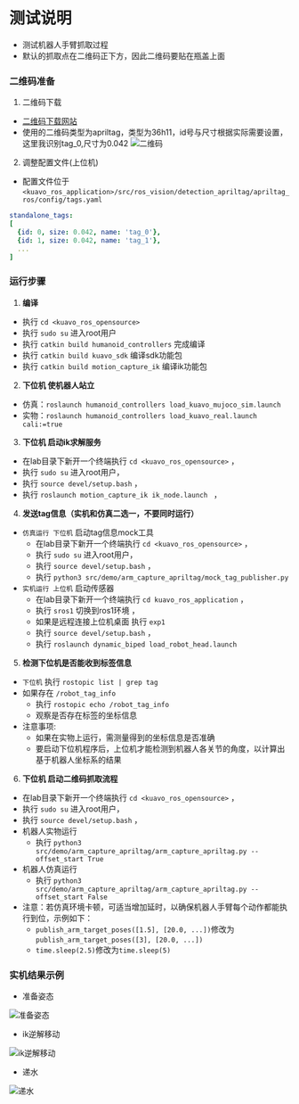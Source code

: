 # 测试说明
  
  - 测试机器人手臂抓取过程
  - 默认的抓取点在二维码正下方，因此二维码要贴在瓶盖上面

### 二维码准备
1. 二维码下载
- [二维码下载网站](https://chev.me/arucogen/)
- 使用的二维码类型为apriltag，类型为36h11，id号与尺寸根据实际需要设置，这里我识别tag_0,尺寸为0.042
![二维码](img/二维码.png)

2. 调整配置文件(上位机)
  - 配置文件位于 `<kuavo_ros_application>/src/ros_vision/detection_apriltag/apriltag_ros/config/tags.yaml`
  ```yaml
  standalone_tags:
  [
    {id: 0, size: 0.042, name: 'tag_0'},
    {id: 1, size: 0.042, name: 'tag_1'},
    ...
  ]
  ```

### 运行步骤

1. **编译**
  - 执行 `cd <kuavo_ros_opensource>` 
  - 执行 `sudo su` 进入root用户
  - 执行 `catkin build humanoid_controllers` 完成编译 
  - 执行 `catkin build kuavo_sdk` 编译sdk功能包
  - 执行 `catkin build motion_capture_ik` 编译ik功能包

2. **下位机 使机器人站立**
  - 仿真：`roslaunch humanoid_controllers load_kuavo_mujoco_sim.launch`
  - 实物：`roslaunch humanoid_controllers load_kuavo_real.launch cali:=true`

3. **下位机 启动ik求解服务**
  - 在lab目录下新开一个终端执行 `cd <kuavo_ros_opensource>` ，
  - 执行 `sudo su` 进入root用户，
  - 执行 `source devel/setup.bash` ，
  - 执行 `roslaunch motion_capture_ik ik_node.launch ` ，

4. **发送tag信息（实机和仿真二选一，不要同时运行）**
- `仿真运行 下位机` 启动tag信息mock工具
  - 在lab目录下新开一个终端执行 `cd <kuavo_ros_opensource>` ，
  - 执行 `sudo su` 进入root用户，
  - 执行 `source devel/setup.bash` ， 
  - 执行 `python3 src/demo/arm_capture_apriltag/mock_tag_publisher.py`
- `实机运行 上位机` 启动传感器
  - 在lab目录下新开一个终端执行 `cd kuavo_ros_application` ，
  - 执行 `sros1` 切换到ros1环境 ，
  - 如果是远程连接上位机桌面 执行 `exp1`
  - 执行 `source devel/setup.bash` ， 
  - 执行 `roslaunch dynamic_biped load_robot_head.launch`

5. **检测下位机是否能收到标签信息**
- `下位机` 执行 `rostopic list | grep tag`
- 如果存在 `/robot_tag_info`
  - 执行 `rostopic echo /robot_tag_info`
  - 观察是否存在标签的坐标信息
- 注意事项:
  - 如果在实物上运行，需测量得到的坐标信息是否准确
  - 要启动下位机程序后，上位机才能检测到机器人各关节的角度，以计算出基于机器人坐标系的结果

6. **下位机 启动二维码抓取流程**
- 在lab目录下新开一个终端执行 `cd <kuavo_ros_opensource>` ，
- 执行 `sudo su` 进入root用户，
- 执行 `source devel/setup.bash` ， 
- 机器人实物运行
  - 执行 `python3 src/demo/arm_capture_apriltag/arm_capture_apriltag.py --offset_start True` 
- 机器人仿真运行  
  - 执行 `python3 src/demo/arm_capture_apriltag/arm_capture_apriltag.py --offset_start False` 
- 注意：若仿真环境卡顿，可适当增加延时，以确保机器人手臂每个动作都能执行到位，示例如下：
  - `publish_arm_target_poses([1.5], [20.0, ...])`修改为`publish_arm_target_poses([3], [20.0, ...])`
  - `time.sleep(2.5)`修改为`time.sleep(5)`
### 实机结果示例
  - 准备姿态

![准备姿态](img/准备姿态.png)

  - ik逆解移动

![ik逆解移动](img/ik逆解移动.png)

  - 递水

![递水](img/递水.png)
